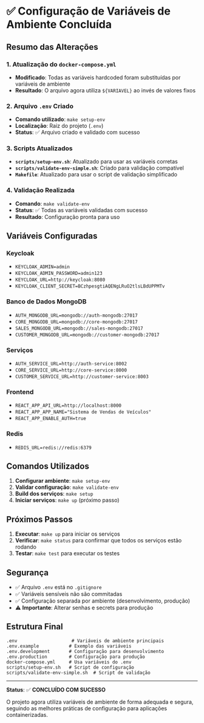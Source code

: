 # ✅ Configuração de Variáveis de Ambiente Concluída

## Resumo das Alterações

### 1. Atualização do `docker-compose.yml`
- **Modificado**: Todas as variáveis hardcoded foram substituídas por variáveis de ambiente
- **Resultado**: O arquivo agora utiliza `${VARIAVEL}` ao invés de valores fixos

### 2. Arquivo `.env` Criado
- **Comando utilizado**: `make setup-env`
- **Localização**: Raiz do projeto (`.env`)
- **Status**: ✅ Arquivo criado e validado com sucesso

### 3. Scripts Atualizados
- **`scripts/setup-env.sh`**: Atualizado para usar as variáveis corretas
- **`scripts/validate-env-simple.sh`**: Criado para validação compatível
- **`Makefile`**: Atualizado para usar o script de validação simplificado

### 4. Validação Realizada
- **Comando**: `make validate-env`
- **Status**: ✅ Todas as variáveis validadas com sucesso
- **Resultado**: Configuração pronta para uso

## Variáveis Configuradas

### Keycloak
- `KEYCLOAK_ADMIN=admin`
- `KEYCLOAK_ADMIN_PASSWORD=admin123`
- `KEYCLOAK_URL=http://keycloak:8080`
- `KEYCLOAK_CLIENT_SECRET=BCzhpesgtiAQENgLRuO2tlsLBdUPPMTv`

### Banco de Dados MongoDB
- `AUTH_MONGODB_URL=mongodb://auth-mongodb:27017`
- `CORE_MONGODB_URL=mongodb://core-mongodb:27017`
- `SALES_MONGODB_URL=mongodb://sales-mongodb:27017`
- `CUSTOMER_MONGODB_URL=mongodb://customer-mongodb:27017`

### Serviços
- `AUTH_SERVICE_URL=http://auth-service:8002`
- `CORE_SERVICE_URL=http://core-service:8000`
- `CUSTOMER_SERVICE_URL=http://customer-service:8003`

### Frontend
- `REACT_APP_API_URL=http://localhost:8000`
- `REACT_APP_APP_NAME="Sistema de Vendas de Veículos"`
- `REACT_APP_ENABLE_AUTH=true`

### Redis
- `REDIS_URL=redis://redis:6379`

## Comandos Utilizados

1. **Configurar ambiente**: `make setup-env`
2. **Validar configuração**: `make validate-env`
3. **Build dos serviços**: `make setup`
4. **Iniciar serviços**: `make up` (próximo passo)

## Próximos Passos

1. **Executar**: `make up` para iniciar os serviços
2. **Verificar**: `make status` para confirmar que todos os serviços estão rodando
3. **Testar**: `make test` para executar os testes

## Segurança

- ✅ Arquivo `.env` está no `.gitignore`
- ✅ Variáveis sensíveis não são commitadas
- ✅ Configuração separada por ambiente (desenvolvimento, produção)
- ⚠️ **Importante**: Alterar senhas e secrets para produção

## Estrutura Final

```
.env                    # Variáveis de ambiente principais
.env.example           # Exemplo das variáveis
.env.development       # Configuração para desenvolvimento
.env.production        # Configuração para produção
docker-compose.yml     # Usa variáveis do .env
scripts/setup-env.sh   # Script de configuração
scripts/validate-env-simple.sh  # Script de validação
```

---

**Status**: ✅ **CONCLUÍDO COM SUCESSO**

O projeto agora utiliza variáveis de ambiente de forma adequada e segura, seguindo as melhores práticas de configuração para aplicações containerizadas. 